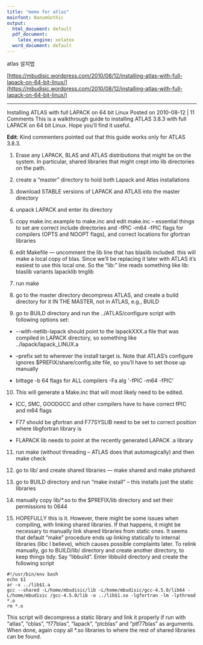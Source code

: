 ```yaml
---
title: "memo for atlas"
mainfont: NanumGothic
output:
  html_document: default
  pdf_document:
    latex_engine: xelatex
  word_document: default
---
```



atlas 설치법

[https://mbudisic.wordpress.com/2010/08/12/installing-atlas-with-full-lapack-on-64-bit-linux/](https://mbudisic.wordpress.com/2010/08/12/installing-atlas-with-full-lapack-on-64-bit-linux/)



***

Installing ATLAS with full LAPACK on 64 bit Linux
Posted on 2010-08-12 | 11 Comments
This is a walkthrough guide to installing ATLAS 3.8.3 with full LAPACK on 64 bit Linux. Hope you’ll find it useful.

**Edit**: Kind commenters pointed out that this guide works only for ATLAS 3.8.3.


1. Erase any LAPACK, BLAS and ATLAS distributions that might be on the system. In particular, shared libraries that might crept into lib directories on the path.


1. create a “master” directory to hold both Lapack and Atlas installations

1. download STABLE versions of LAPACK and ATLAS into the master directory


1. unpack LAPACK and enter its directory


1. copy make.inc.example to make.inc and edit make.inc – essential things to set are correct include directories and  -fPIC -m64 -fPIC flags for compilers (OPTS and NOOPT flags), and correct locations for gfortran libraries


1. edit Makefile — uncomment the lib line that has blaslib included. this will make a local copy of blas. Since we’ll be replacing it later with ATLAS it’s easiest to use this local one. So the “lib:” line reads something like lib: blaslib variants lapacklib tmglib


1. run make


1. go to the master directory decompress ATLAS, and create a build directory for it IN THE MASTER, not in ATLAS, e.g., BUILD


1. go to BUILD directory and run the  ../ATLAS/configure script with following options set:


* --with-netlib-lapack should point to the lapackXXX.a file that was compiled in LAPACK directory, so something like ../lapack/lapack_LINUX.a


* –prefix set to wherever the install target is. Note that ATLAS’s configure ignores $PREFIX/share/config.site file, so you’ll have to set those up manually


* bittage  -b 64
flags for ALL compilers -Fa alg '-fPIC -m64 -fPIC'


10. This will generate a Make.inc that will most likely need to be edited.

* ICC, SMC, GOODGCC and other compilers have to have correct fPIC and m64 flags

* F77 should be gfortran and F77SYSLIB need to be set to correct position where libgfortran library is

* FLAPACK lib needs to point at the recently generated LAPACK .a library


11. run make (without threading – ATLAS does that automagically) and then make check


12. go to lib/ and create shared libraries — make shared and make ptshared


13. go to BUILD directory and run “make install” – this installs just the static libraries


14. manually copy lib/*.so to the $PREFIX/lib directory and set their permissions to 0644


15. HOPEFULLY this is it. However, there might be some issues when compiling, with linking shared libraries. If that happens, it might be necessary to manually link shared libraries from static ones. It seems that default “make” procedure ends up linking statically to internal libraries (libc I believe), which causes possible complaints later.
To relink manually, go to BUILD/lib/ directory and create another directory, to keep things tidy. Say “libbuild”. Enter libbuild directory and create the following script

```
#!/usr/bin/env bash
echo $1
ar -x ../lib$1.a
gcc --shared -L/home/mbudisic/lib -L/home/mbudisic/gcc-4.5.0/lib64 -L/home/mbudisic /gcc-4.5.0/lib -o ../lib$1.so -lgfortran -lm -lpthread *.o
rm *.o
```

This script will decompress a static library and link it properly if run with “atlas”, “cblas”, “f77blas”, “lapack”, “ptcblas” and “ptf77blas” as arguments. When done, again copy all *.so libraries to where the rest of shared libraries can be found.
